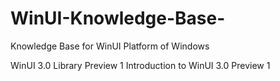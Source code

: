 # WinUI-Knowledge-Base-
Knowledge Base for WinUI Platform of Windows

WinUI 3.0 Library Preview 1
Introduction to WinUI 3.0 Preview 1


